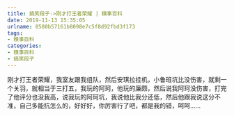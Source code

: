 ```yaml
---
title: 搞笑段子->刚才打王者荣耀 | 糗事百科
date: 2019-11-13 15:35:05
urlname: 0580b57161b8098e7c5f8d92fbd3f173
tags: 
- 糗事百科
categories:
- 糗事百科
- 搞笑段子
---
```

刚才打王者荣耀，我室友跟我组队，然后安琪拉挂机，小鲁班坑比没伤害，就剩一个关羽，就相当于三打五，我玩的阿珂，他玩的廉颇，然后说我阿珂没伤害，打完了他评分也没我高，说我玩的阿珂坑，我说他比我分还低，然后他跟我说这分不准，自己多能抗怎么的，好好好，你厉害行了吧，都是我的错，呵呵……



